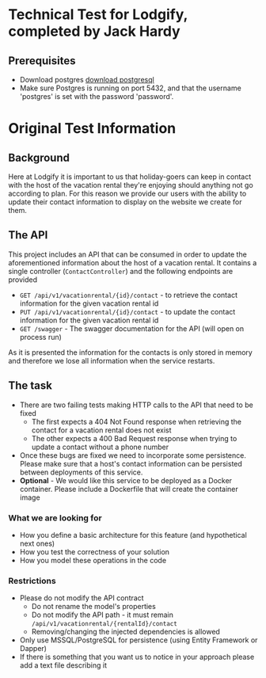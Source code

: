 # Technical Test for Lodgify, completed by Jack Hardy

## Prerequisites

- Download postgres [download postgresql](https://www.postgresql.org/download/)
- Make sure Postgres is running on port 5432, and that the username 'postgres' is set with the password 'password'. 

# Original Test Information

## Background

Here at Lodgify it is important to us that holiday-goers can keep in contact with the host of the vacation rental they're enjoying should anything not go according to plan. For this reason we provide our users with the ability to update their contact information to display on the website we create for them.

## The API

This project includes an API that can be consumed in order to update the aforementioned information about the host of a vacation rental. It contains a single controller (`ContactController`) and the following endpoints are provided

- `GET /api/v1/vacationrental/{id}/contact` - to retrieve the contact information for the given vacation rental id
- `PUT /api/v1/vacationrental/{id}/contact` - to update the contact information for the given vacation rental id
- `GET /swagger` - The swagger documentation for the API (will open on process run)

As it is presented the information for the contacts is only stored in memory and therefore we lose all information when the service restarts.

## The task

- There are two failing tests making HTTP calls to the API that need to be fixed
  - The first expects a 404 Not Found response when retrieving the contact for a vacation rental does not exist
  - The other expects a 400 Bad Request response when trying to update a contact without a phone number
- Once these bugs are fixed we need to incorporate some persistence. Please make sure that a host's contact information can be persisted between deployments of this service.
- **Optional** - We would like this service to be deployed as a Docker container. Please include a Dockerfile that will create the container image

### What we are looking for

- How you define a basic architecture for this feature (and hypothetical next ones)
- How you test the correctness of your solution
- How you model these operations in the code

### Restrictions

- Please do not modify the API contract
  - Do not rename the model's properties
  - Do not modify the API path - it must remain `/api/v1/vacationrental/{rentalId}/contact`
  - Removing/changing the injected dependencies is allowed
- Only use MSSQL/PostgreSQL for persistence (using Entity Framework or Dapper)
- If there is something that you want us to notice in your approach please add a text file describing it
